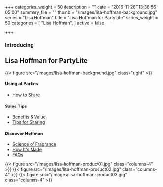 +++
categories_weight = 50
description = ""
date = "2016-11-28T13:38:56-05:00"
summary_file = ""
thumb = "/images/lisa-hoffman-background.jpg"
series = "Lisa Hoffman"
title = "Lisa Hoffman for PartyLite"
series_weight = 50
categories = [
  "Lisa Hoffman",
]
active = false

+++


### Introducing
## Lisa Hoffman for PartyLite

{{< figure src="/images/lisa-hoffman-background.jpg" class="right" >}}

#### Using at Parties
+ [How to Share]()

#### Sales Tips
+ [Benefits & Value]()
+ [Tips for Sharing]()

#### Discover Hoffman
+ [Science of Fragrance]()
+ [How It's Made]()
+ [FAQs]()

<section>
  <div class="grid">
    {{< figure src="/images/lisa-hoffman-product01.jpg" class="columns-4" >}}
    {{< figure src="/images/lisa-hoffman-product02.jpg" class="columns-4" >}}
    {{< figure src="/images/lisa-hoffman-product03.jpg" class="columns-4" >}}
  </div>
</section>
